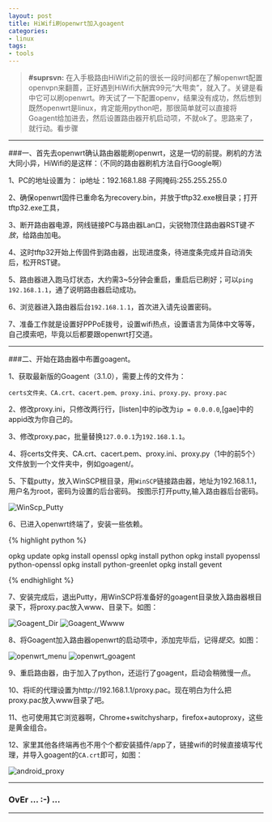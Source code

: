 ```yaml
---
layout: post
title: HiWifi刷openwrt加入goagent
categories:
- linux
tags:
- tools
---
```


> __#suprsvn:__ 在入手极路由HiWifi之前的很长一段时间都在了解openwrt配置openvpn来翻蔷，正好遇到HiWifi大酬宾99元“大甩卖”，就入了。关键是看中它可以刷openwrt。昨天试了一下配置openv，结果没有成功，然后想到既然openwrt是linux，肯定能用python吧，那很简单就可以直接将Goagent给加进去，然后设置路由器开机启动项，不就ok了。思路来了，就行动。看步骤

---

###一、首先去openwrt确认路由器能刷openwrt，这是一切的前提。刷机的方法大同小异，HiWifi的是这样：（不同的路由器刷机方法自行Google啊）

1、PC的地址设置为：
    ip地址：192.168.1.88
    子网掩码:255.255.255.0

2、确保openwrt固件已重命名为recovery.bin，并放于tftp32.exe根目录；打开tftp32.exe工具，

3、断开路由器电源，网线链接PC与路由器Lan口，尖锐物顶住路由器RST键*不放*，给路由加电。

4、这时tftp32开始上传固件到路由器，出现进度条，待进度条完成并自动消失后，松开RST键。

5、路由器进入跑马灯状态，大约需3~5分钟会重启，重启后已刷好；可以`ping 192.168.1.1`，通了说明路由器启动成功。

6、浏览器进入路由器后台`192.168.1.1`，首次进入请先设置密码。

7、准备工作就是设置好PPPoE拨号，设置wifi热点，设置语言为简体中文等等，自己摸索吧，毕竟以后都要跟openwrt打交道。

---

###二、开始在路由器中布置goagent。

1、获取最新版的Goagent（3.1.0），需要上传的文件为：

    certs文件夹、CA.crt、cacert.pem、proxy.ini、proxy.py、proxy.pac

2、修改proxy.ini，只修改两行行，[listen]中的ip改为`ip = 0.0.0.0`,[gae]中的appid改为你自己的。

3、修改proxy.pac，批量替换`127.0.0.1`为`192.168.1.1`。

4、将certs文件夹、CA.crt、cacert.pem、proxy.ini、proxy.py（1中的前5个）文件放到一个文件夹中，例如goagent/。

5、下载putty，放入WinSCP根目录，用`WinSCP`链接路由器，地址为192.168.1.1，用户名为root，密码为设置的后台密码。
按图示打开putty,输入路由器后台密码。

![WinScp_Putty](http://0nly.me/images/winscp-putty.png)

6、已进入openwrt终端了，安装一些依赖。

{% highlight python %}

opkg update
opkg install openssl
opkg install python
opkg install pyopenssl python-openssl
opkg install python-greenlet
opkg install gevent

{% endhighlight %}

7、安装完成后，退出Putty，用WinSCP将准备好的goagent目录放入路由器根目录下，将proxy.pac放入www、目录下。如图：

![Goagent_Dir](http://0nly.me/images/winscp-goagent-dir.png)
![Goagent_Wwww](http://0nly.me/images/winscp-goagent-www.png)

8、将Goagent加入路由器openwrt的启动项中，添加完毕后，记得*提交*。如图：

![openwrt_menu](http://0nly.me/images/openwrt-startup-menu.png)
![openwrt_goagent](http://0nly.me/images/openwrt-startip-goagent.png)

9、重启路由器，由于加入了python，还运行了goagent，启动会稍微慢一点。

10、将IE的代理设置为http://192.168.1.1/proxy.pac。现在明白为什么把proxy.pac放入www目录了吧。

11、也可使用其它浏览器啊，Chrome+switchysharp，firefox+autoproxy，这些是黄金组合。

12、家里其他各终端再也不用个个都安装插件/app了，链接wifi的时候直接填写代理，并导入goagent的`CA.crt`即可，如图：

![android_proxy](http://0nly.me/images/android-wifi-proxy.png)

---

### OvEr … :-) …

---

